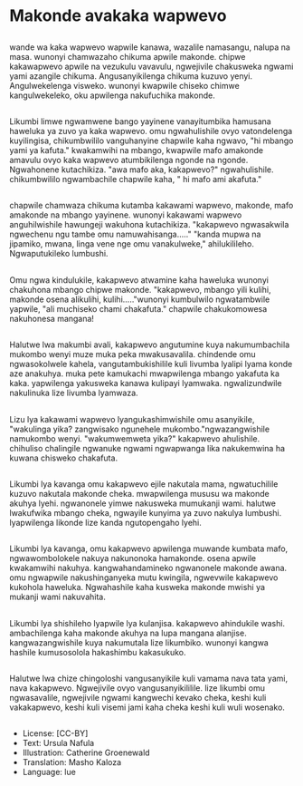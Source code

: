 # Makonde avakaka wapwevo

##
wande wa kaka wapwevo wapwile kanawa, wazalile namasangu, nalupa na masa. wunonyi chamwazaho chikuma apwile makonde. chipwe kakawapwevo apwile na vezukulu vavavulu, ngwejivile chakusweka ngwami yami azangile chikuma. Angusanyikilenga chikuma kuzuvo yenyi. Angulwekelenga visweko. wunonyi kwapwile chiseko chimwe kangulwekeleko, oku apwilenga nakufuchika makonde.

##
Likumbi limwe ngwamwene bango yayinene vanayitumbika hamusana haweluka ya zuvo ya kaka wapwevo. omu ngwahulishile ovyo vatondelenga kuyilingisa, chikumbwililo vanguhanyine chapwile kaha ngwavo, "hi mbango yami ya kafuta." kwakamwihi na mbango, kwapwile mafo amakonde amavulu ovyo kaka wapwevo atumbikilenga ngonde na ngonde. Ngwahonene kutachikiza. "awa mafo aka, kakapwevo?" ngwahulishile. chikumbwililo ngwambachile chapwile kaha, " hi mafo ami akafuta."

##
chapwile chamwaza chikuma kutamba kakawami wapwevo, makonde, mafo amakonde na mbango yayinene. wunonyi kakawami wapwevo anguhilwishile hawungeji wakuhona kutachikiza. "kakapwevo ngwasakwila ngwechenu ngu tambe omu namuwahisanga....." "kanda mupwa na jipamiko, mwana, linga vene nge omu vanakulweke," ahilukilileho. Ngwaputukileko lumbushi.

##
Omu ngwa kindulukile, kakapwevo atwamine kaha haweluka wunonyi chakuhona mbango chipwe makonde. "kakapwevo, mbango yili kulihi, makonde osena alikulihi, kulihi....."wunonyi kumbulwilo ngwatambwile yapwile, "ali muchiseko chami chakafuta." chapwile chakukomowesa nakuhonesa mangana!

##
Halutwe lwa makumbi avali, kakapwevo angutumine kuya nakumumbachila mukombo wenyi muze muka peka mwakusavalila. chindende omu ngwasokolwele kahela, vangutambukishilile kuli livumba lyalipi lyama konde aze anakuhya. muka pete kamukachi mwapwilenga mbango yakafuta ka kaka. yapwilenga yakusweka kanawa kulipayi lyamwaka. ngwalizundwile nakulinuka lize livumba lyamwaza.

##
Lizu lya kakawami wapwevo lyangukashimwishile omu asanyikile, "wakulinga yika? zangwisako ngunehele mukombo."ngwazangwishile namukombo wenyi. "wakumwemweta yika?" kakapwevo ahulishile. chihuliso chalingile ngwanuke ngwami ngwapwanga lika nakukemwina ha kuwana chisweko chakafuta.

##
Likumbi lya kavanga omu kakapwevo ejile nakutala mama, ngwatuchilile kuzuvo nakutala makonde cheka. mwapwilenga mususu wa makonde akuhya lyehi. ngwanonele yimwe nakusweka mumukanji wami. halutwe lwakufwika mbango cheka, ngwayile kunyima ya zuvo nakulya lumbushi. lyapwilenga likonde lize kanda ngutopengaho lyehi.

##
Likumbi lya kavanga, omu kakapwevo apwilenga muwande kumbata mafo, ngwawombolokele nakuya nakunonoka hamakonde. osena apwile kwakamwihi nakuhya. kangwahandamineko ngwanonele makonde awana. omu ngwapwile nakushinganyeka mutu kwingila, ngwevwile kakapwevo kukohola haweluka. Ngwahashile kaha kusweka makonde mwishi ya mukanji wami nakuvahita.

##
Likumbi lya shishileho lyapwile lya kulanjisa. kakapwevo ahindukile washi. ambachilenga kaha makonde akuhya na lupa mangana alanjise. kangwazangwishile kuya nakumutala lize likumbiko. wunonyi kangwa hashile kumusosolola hakashimbu kakasukuko.

##
Halutwe lwa chize chingoloshi vangusanyikile kuli vamama nava tata yami, nava kakapwevo. Ngwejivile ovyo vangusanyikililile. lize likumbi omu ngwasavalile, ngwejivile ngwami kangwechi kevako cheka, keshi kuli vakakapwevo, keshi kuli visemi jami kaha cheka keshi kuli wuli wosenako.

##
* License: [CC-BY]
* Text: Ursula Nafula
* Illustration: Catherine Groenewald
* Translation: Masho Kaloza
* Language: lue
